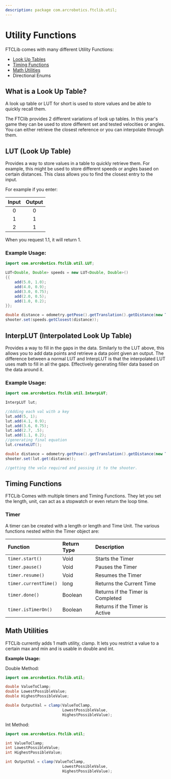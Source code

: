 ```yaml
---
description: package com.arcrobotics.ftclib.util;
---
```


# Utility Functions

FTCLib comes with many different Utility Functions:

* [Look Up Tables](https://docs.ftclib.org/ftclib/v/v1.1.0/features/util#what-is-a-look-up-table)
* [Timing Functions](https://docs.ftclib.org/ftclib/v/v1.1.0/features/util#timing-functions)
* [Math Utilities](https://docs.ftclib.org/ftclib/v/v1.1.0/features/util#math-utilities)
* Directional Enums

## What is a Look Up Table?

A look up table or LUT for short is used to store values and be able to quickly recall them.

The FTClib provides 2 different variations of look up tables. In this year's game they can be used to store different set and tested velocities or angles. You can either retrieve the closest reference or you can interpolate through them.

## LUT \(Look Up Table\)

Provides a way to store values in a table to quickly retrieve them. For example, this might be used to store different speeds or angles based on certain distances. This class allows you to find the closest entry to the input. 

For example if you enter:

| Input | Output |
| :---: | :---: |
| 0 | 0 |
| 1 | 1 |
| 2 | 1 |

When you request 1.1, it will return 1.

### Example Usage:

```java
import com.arcrobotics.ftclib.util.LUT;

LUT<Double, Double> speeds = new LUT<Double, Double>()
{{
    add(5.0, 1.0);
    add(4.0, 0.9);
    add(3.0, 0.75);
    add(2.0, 0.5);
    add(1.0, 0.2);
}};

double distance = odometry.getPose().getTranslation().getDistance(new Translation2d(5, 10));
shooter.set(speeds.getClosest(distance));
```

## InterpLUT \(Interpolated Look Up Table\)

Provides a way to fill in the gaps in the data. Similarly to the LUT above, this allows you to add data points and retrieve a data point given an output. The difference between a normal LUT and InterpLUT is that the interpolated LUT uses math to fill in all the gaps. Effectively generating filler data based on the data around it.

### Example Usage:

```java
import com.arcrobotics.ftclib.util.InterpLUT;

InterpLUT lut;

//Adding each val with a key
lut.add(5, 1);
lut.add(4.1, 0.9);
lut.add(3.6, 0.75);
lut.add(2.7, .5);
lut.add(1.1, 0.2);
//generating final equation
lut.createLUT();

double distance = odometry.getPose().getTranslation().getDistance(new Translation2d(5, 10));
shooter.set(lut.get(distance));

//getting the velo required and passing it to the shooter.
```

## Timing Functions

FTCLib Comes with multiple timers and Timing Functions. They let you set the length, unit, can act as a stopwatch or even return the loop time.

### Timer

A timer can be created with a length or length and Time Unit. The various functions nested within the Timer object are: 

| Function | Return Type | Description |
| :--- | :--- | :--- |
| `timer.start()` | Void | Starts the Timer |
| `timer.pause()` | Void | Pauses the Timer |
| `timer.resume()` | Void | Resumes the Timer |
| `timer.currentTime()` | long | Returns the Current Time |
| `timer.done()` | Boolean | Returns if the Timer is Completed |
| `timer.isTimerOn()` | Boolean | Returns if the Timer is Active |

## Math Utilities

FTCLib currently adds 1 math utility, clamp. It lets you restrict a value to a certain max and min and is usable in double and int. 

**Example Usage:** 

Double Method:

```java
import com.arcrobotics.ftclib.util;

double ValueToClamp;
double LowestPossibleValue;
double HighestPossibleValue;

double OutputVal = clamp(ValueToClamp,
                         LowestPossibleValue,
                         HighestPossibleValue);
```

Int Method:

```java
import com.arcrobotics.ftclib.util;

int ValueToClamp;
int LowestPossibleValue;
int HighestPossibleValue;

int OutputVal = clamp(ValueToClamp,
                         LowestPossibleValue,
                         HighestPossibleValue);
```

